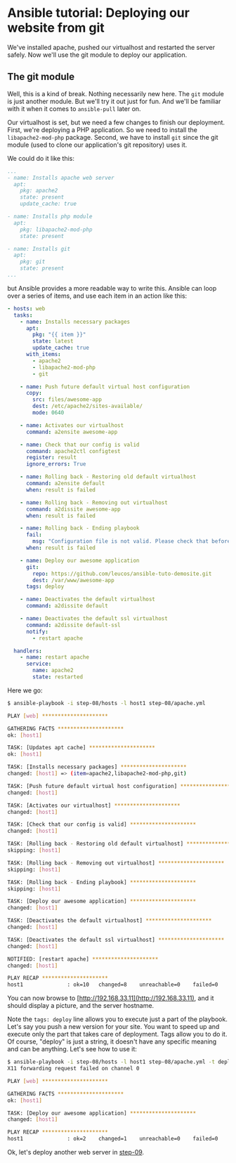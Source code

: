 # Ansible tutorial: Deploying our website from git

We've installed apache, pushed our virtualhost and restarted the server safely.
Now we'll use the git module to deploy our application.

## The git module

Well, this is a kind of break. Nothing necessarily new here. The `git` module
is just another module. But we'll try it out just for fun. And we'll be
familiar with it when it comes to `ansible-pull` later on.

Our virtualhost is set, but we need a few changes to finish our deployment.
First, we're deploying a PHP application. So we need to install the
`libapache2-mod-php` package. Second, we have to install `git` since the
git module (used to clone our application's git repository) uses it.

We could do it like this:

```yaml
...
- name: Installs apache web server
  apt:
    pkg: apache2
    state: present
    update_cache: true

- name: Installs php module
  apt:
    pkg: libapache2-mod-php
    state: present

- name: Installs git
  apt:
    pkg: git
    state: present
...
```

but Ansible provides a more readable way to write this. Ansible can loop over a
series of items, and use each item in an action like this:

```yaml
- hosts: web
  tasks:
    - name: Installs necessary packages
      apt:
        pkg: "{{ item }}"
        state: latest
        update_cache: true
      with_items:
        - apache2
        - libapache2-mod-php
        - git

    - name: Push future default virtual host configuration
      copy:
        src: files/awesome-app
        dest: /etc/apache2/sites-available/
        mode: 0640

    - name: Activates our virtualhost
      command: a2ensite awesome-app

    - name: Check that our config is valid
      command: apache2ctl configtest
      register: result
      ignore_errors: True

    - name: Rolling back - Restoring old default virtualhost
      command: a2ensite default
      when: result is failed

    - name: Rolling back - Removing out virtualhost
      command: a2dissite awesome-app
      when: result is failed

    - name: Rolling back - Ending playbook
      fail:
        msg: "Configuration file is not valid. Please check that before re-running the playbook."
      when: result is failed

    - name: Deploy our awesome application
      git:
        repo: https://github.com/leucos/ansible-tuto-demosite.git
        dest: /var/www/awesome-app
      tags: deploy

    - name: Deactivates the default virtualhost
      command: a2dissite default

    - name: Deactivates the default ssl virtualhost
      command: a2dissite default-ssl
      notify:
        - restart apache

  handlers:
    - name: restart apache
      service:
        name: apache2
        state: restarted
```

Here we go:

```bash
$ ansible-playbook -i step-08/hosts -l host1 step-08/apache.yml

PLAY [web] *********************

GATHERING FACTS *********************
ok: [host1]

TASK: [Updates apt cache] *********************
ok: [host1]

TASK: [Installs necessary packages] *********************
changed: [host1] => (item=apache2,libapache2-mod-php,git)

TASK: [Push future default virtual host configuration] *********************
changed: [host1]

TASK: [Activates our virtualhost] *********************
changed: [host1]

TASK: [Check that our config is valid] *********************
changed: [host1]

TASK: [Rolling back - Restoring old default virtualhost] *********************
skipping: [host1]

TASK: [Rolling back - Removing out virtualhost] *********************
skipping: [host1]

TASK: [Rolling back - Ending playbook] *********************
skipping: [host1]

TASK: [Deploy our awesome application] *********************
changed: [host1]

TASK: [Deactivates the default virtualhost] *********************
changed: [host1]

TASK: [Deactivates the default ssl virtualhost] *********************
changed: [host1]

NOTIFIED: [restart apache] *********************
changed: [host1]

PLAY RECAP *********************
host1              : ok=10   changed=8    unreachable=0    failed=0
```

You can now browse to [http://192.168.33.11](http://192.168.33.11), and it
should display a picture, and the server hostname.

Note the `tags: deploy` line allows you to execute just a part of the playbook.
Let's say you push a new version for your site. You want to speed up and
execute only the part that takes care of deployment. Tags allow you to do it.
Of course, "deploy" is just a string, it doesn't have any specific meaning and
can be anything. Let's see how to use it:

```bash
$ ansible-playbook -i step-08/hosts -l host1 step-08/apache.yml -t deploy
X11 forwarding request failed on channel 0

PLAY [web] *********************

GATHERING FACTS *********************
ok: [host1]

TASK: [Deploy our awesome application] *********************
changed: [host1]

PLAY RECAP *********************
host1              : ok=2    changed=1    unreachable=0    failed=0
```

Ok, let's deploy another web server in
[step-09](https://github.com/leucos/ansible-tuto/tree/master/step-09).
